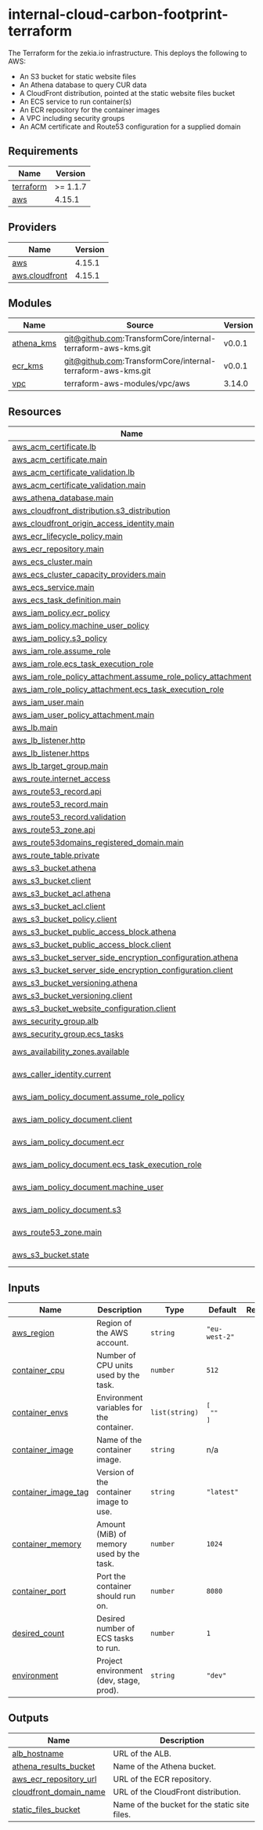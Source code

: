 # internal-cloud-carbon-footprint-terraform

The Terraform for the zekia.io infrastructure. This deploys the following to AWS:

- An S3 bucket for static website files
- An Athena database to query CUR data
- A CloudFront distribution, pointed at the static website files bucket
- An ECS service to run container(s)
- An ECR repository for the container images
- A VPC including security groups
- An ACM certificate and Route53 configuration for a supplied domain

<!-- BEGINNING OF PRE-COMMIT-TERRAFORM DOCS HOOK -->
## Requirements

| Name | Version |
|------|---------|
| <a name="requirement_terraform"></a> [terraform](#requirement\_terraform) | >= 1.1.7 |
| <a name="requirement_aws"></a> [aws](#requirement\_aws) | 4.15.1 |

## Providers

| Name | Version |
|------|---------|
| <a name="provider_aws"></a> [aws](#provider\_aws) | 4.15.1 |
| <a name="provider_aws.cloudfront"></a> [aws.cloudfront](#provider\_aws.cloudfront) | 4.15.1 |

## Modules

| Name | Source | Version |
|------|--------|---------|
| <a name="module_athena_kms"></a> [athena\_kms](#module\_athena\_kms) | git@github.com:TransformCore/internal-terraform-aws-kms.git | v0.0.1 |
| <a name="module_ecr_kms"></a> [ecr\_kms](#module\_ecr\_kms) | git@github.com:TransformCore/internal-terraform-aws-kms.git | v0.0.1 |
| <a name="module_vpc"></a> [vpc](#module\_vpc) | terraform-aws-modules/vpc/aws | 3.14.0 |

## Resources

| Name | Type |
|------|------|
| [aws_acm_certificate.lb](https://registry.terraform.io/providers/hashicorp/aws/4.15.1/docs/resources/acm_certificate) | resource |
| [aws_acm_certificate.main](https://registry.terraform.io/providers/hashicorp/aws/4.15.1/docs/resources/acm_certificate) | resource |
| [aws_acm_certificate_validation.lb](https://registry.terraform.io/providers/hashicorp/aws/4.15.1/docs/resources/acm_certificate_validation) | resource |
| [aws_acm_certificate_validation.main](https://registry.terraform.io/providers/hashicorp/aws/4.15.1/docs/resources/acm_certificate_validation) | resource |
| [aws_athena_database.main](https://registry.terraform.io/providers/hashicorp/aws/4.15.1/docs/resources/athena_database) | resource |
| [aws_cloudfront_distribution.s3_distribution](https://registry.terraform.io/providers/hashicorp/aws/4.15.1/docs/resources/cloudfront_distribution) | resource |
| [aws_cloudfront_origin_access_identity.main](https://registry.terraform.io/providers/hashicorp/aws/4.15.1/docs/resources/cloudfront_origin_access_identity) | resource |
| [aws_ecr_lifecycle_policy.main](https://registry.terraform.io/providers/hashicorp/aws/4.15.1/docs/resources/ecr_lifecycle_policy) | resource |
| [aws_ecr_repository.main](https://registry.terraform.io/providers/hashicorp/aws/4.15.1/docs/resources/ecr_repository) | resource |
| [aws_ecs_cluster.main](https://registry.terraform.io/providers/hashicorp/aws/4.15.1/docs/resources/ecs_cluster) | resource |
| [aws_ecs_cluster_capacity_providers.main](https://registry.terraform.io/providers/hashicorp/aws/4.15.1/docs/resources/ecs_cluster_capacity_providers) | resource |
| [aws_ecs_service.main](https://registry.terraform.io/providers/hashicorp/aws/4.15.1/docs/resources/ecs_service) | resource |
| [aws_ecs_task_definition.main](https://registry.terraform.io/providers/hashicorp/aws/4.15.1/docs/resources/ecs_task_definition) | resource |
| [aws_iam_policy.ecr_policy](https://registry.terraform.io/providers/hashicorp/aws/4.15.1/docs/resources/iam_policy) | resource |
| [aws_iam_policy.machine_user_policy](https://registry.terraform.io/providers/hashicorp/aws/4.15.1/docs/resources/iam_policy) | resource |
| [aws_iam_policy.s3_policy](https://registry.terraform.io/providers/hashicorp/aws/4.15.1/docs/resources/iam_policy) | resource |
| [aws_iam_role.assume_role](https://registry.terraform.io/providers/hashicorp/aws/4.15.1/docs/resources/iam_role) | resource |
| [aws_iam_role.ecs_task_execution_role](https://registry.terraform.io/providers/hashicorp/aws/4.15.1/docs/resources/iam_role) | resource |
| [aws_iam_role_policy_attachment.assume_role_policy_attachment](https://registry.terraform.io/providers/hashicorp/aws/4.15.1/docs/resources/iam_role_policy_attachment) | resource |
| [aws_iam_role_policy_attachment.ecs_task_execution_role](https://registry.terraform.io/providers/hashicorp/aws/4.15.1/docs/resources/iam_role_policy_attachment) | resource |
| [aws_iam_user.main](https://registry.terraform.io/providers/hashicorp/aws/4.15.1/docs/resources/iam_user) | resource |
| [aws_iam_user_policy_attachment.main](https://registry.terraform.io/providers/hashicorp/aws/4.15.1/docs/resources/iam_user_policy_attachment) | resource |
| [aws_lb.main](https://registry.terraform.io/providers/hashicorp/aws/4.15.1/docs/resources/lb) | resource |
| [aws_lb_listener.http](https://registry.terraform.io/providers/hashicorp/aws/4.15.1/docs/resources/lb_listener) | resource |
| [aws_lb_listener.https](https://registry.terraform.io/providers/hashicorp/aws/4.15.1/docs/resources/lb_listener) | resource |
| [aws_lb_target_group.main](https://registry.terraform.io/providers/hashicorp/aws/4.15.1/docs/resources/lb_target_group) | resource |
| [aws_route.internet_access](https://registry.terraform.io/providers/hashicorp/aws/4.15.1/docs/resources/route) | resource |
| [aws_route53_record.api](https://registry.terraform.io/providers/hashicorp/aws/4.15.1/docs/resources/route53_record) | resource |
| [aws_route53_record.main](https://registry.terraform.io/providers/hashicorp/aws/4.15.1/docs/resources/route53_record) | resource |
| [aws_route53_record.validation](https://registry.terraform.io/providers/hashicorp/aws/4.15.1/docs/resources/route53_record) | resource |
| [aws_route53_zone.api](https://registry.terraform.io/providers/hashicorp/aws/4.15.1/docs/resources/route53_zone) | resource |
| [aws_route53domains_registered_domain.main](https://registry.terraform.io/providers/hashicorp/aws/4.15.1/docs/resources/route53domains_registered_domain) | resource |
| [aws_route_table.private](https://registry.terraform.io/providers/hashicorp/aws/4.15.1/docs/resources/route_table) | resource |
| [aws_s3_bucket.athena](https://registry.terraform.io/providers/hashicorp/aws/4.15.1/docs/resources/s3_bucket) | resource |
| [aws_s3_bucket.client](https://registry.terraform.io/providers/hashicorp/aws/4.15.1/docs/resources/s3_bucket) | resource |
| [aws_s3_bucket_acl.athena](https://registry.terraform.io/providers/hashicorp/aws/4.15.1/docs/resources/s3_bucket_acl) | resource |
| [aws_s3_bucket_acl.client](https://registry.terraform.io/providers/hashicorp/aws/4.15.1/docs/resources/s3_bucket_acl) | resource |
| [aws_s3_bucket_policy.client](https://registry.terraform.io/providers/hashicorp/aws/4.15.1/docs/resources/s3_bucket_policy) | resource |
| [aws_s3_bucket_public_access_block.athena](https://registry.terraform.io/providers/hashicorp/aws/4.15.1/docs/resources/s3_bucket_public_access_block) | resource |
| [aws_s3_bucket_public_access_block.client](https://registry.terraform.io/providers/hashicorp/aws/4.15.1/docs/resources/s3_bucket_public_access_block) | resource |
| [aws_s3_bucket_server_side_encryption_configuration.athena](https://registry.terraform.io/providers/hashicorp/aws/4.15.1/docs/resources/s3_bucket_server_side_encryption_configuration) | resource |
| [aws_s3_bucket_server_side_encryption_configuration.client](https://registry.terraform.io/providers/hashicorp/aws/4.15.1/docs/resources/s3_bucket_server_side_encryption_configuration) | resource |
| [aws_s3_bucket_versioning.athena](https://registry.terraform.io/providers/hashicorp/aws/4.15.1/docs/resources/s3_bucket_versioning) | resource |
| [aws_s3_bucket_versioning.client](https://registry.terraform.io/providers/hashicorp/aws/4.15.1/docs/resources/s3_bucket_versioning) | resource |
| [aws_s3_bucket_website_configuration.client](https://registry.terraform.io/providers/hashicorp/aws/4.15.1/docs/resources/s3_bucket_website_configuration) | resource |
| [aws_security_group.alb](https://registry.terraform.io/providers/hashicorp/aws/4.15.1/docs/resources/security_group) | resource |
| [aws_security_group.ecs_tasks](https://registry.terraform.io/providers/hashicorp/aws/4.15.1/docs/resources/security_group) | resource |
| [aws_availability_zones.available](https://registry.terraform.io/providers/hashicorp/aws/4.15.1/docs/data-sources/availability_zones) | data source |
| [aws_caller_identity.current](https://registry.terraform.io/providers/hashicorp/aws/4.15.1/docs/data-sources/caller_identity) | data source |
| [aws_iam_policy_document.assume_role_policy](https://registry.terraform.io/providers/hashicorp/aws/4.15.1/docs/data-sources/iam_policy_document) | data source |
| [aws_iam_policy_document.client](https://registry.terraform.io/providers/hashicorp/aws/4.15.1/docs/data-sources/iam_policy_document) | data source |
| [aws_iam_policy_document.ecr](https://registry.terraform.io/providers/hashicorp/aws/4.15.1/docs/data-sources/iam_policy_document) | data source |
| [aws_iam_policy_document.ecs_task_execution_role](https://registry.terraform.io/providers/hashicorp/aws/4.15.1/docs/data-sources/iam_policy_document) | data source |
| [aws_iam_policy_document.machine_user](https://registry.terraform.io/providers/hashicorp/aws/4.15.1/docs/data-sources/iam_policy_document) | data source |
| [aws_iam_policy_document.s3](https://registry.terraform.io/providers/hashicorp/aws/4.15.1/docs/data-sources/iam_policy_document) | data source |
| [aws_route53_zone.main](https://registry.terraform.io/providers/hashicorp/aws/4.15.1/docs/data-sources/route53_zone) | data source |
| [aws_s3_bucket.state](https://registry.terraform.io/providers/hashicorp/aws/4.15.1/docs/data-sources/s3_bucket) | data source |

## Inputs

| Name | Description | Type | Default | Required |
|------|-------------|------|---------|:--------:|
| <a name="input_aws_region"></a> [aws\_region](#input\_aws\_region) | Region of the AWS account. | `string` | `"eu-west-2"` | no |
| <a name="input_container_cpu"></a> [container\_cpu](#input\_container\_cpu) | Number of CPU units used by the task. | `number` | `512` | no |
| <a name="input_container_envs"></a> [container\_envs](#input\_container\_envs) | Environment variables for the container. | `list(string)` | <pre>[<br>  ""<br>]</pre> | no |
| <a name="input_container_image"></a> [container\_image](#input\_container\_image) | Name of the container image. | `string` | n/a | yes |
| <a name="input_container_image_tag"></a> [container\_image\_tag](#input\_container\_image\_tag) | Version of the container image to use. | `string` | `"latest"` | no |
| <a name="input_container_memory"></a> [container\_memory](#input\_container\_memory) | Amount (MiB) of memory used by the task. | `number` | `1024` | no |
| <a name="input_container_port"></a> [container\_port](#input\_container\_port) | Port the container should run on. | `number` | `8080` | no |
| <a name="input_desired_count"></a> [desired\_count](#input\_desired\_count) | Desired number of ECS tasks to run. | `number` | `1` | no |
| <a name="input_environment"></a> [environment](#input\_environment) | Project environment (dev, stage, prod). | `string` | `"dev"` | no |

## Outputs

| Name | Description |
|------|-------------|
| <a name="output_alb_hostname"></a> [alb\_hostname](#output\_alb\_hostname) | URL of the ALB. |
| <a name="output_athena_results_bucket"></a> [athena\_results\_bucket](#output\_athena\_results\_bucket) | Name of the Athena bucket. |
| <a name="output_aws_ecr_repository_url"></a> [aws\_ecr\_repository\_url](#output\_aws\_ecr\_repository\_url) | URL of the ECR repository. |
| <a name="output_cloudfront_domain_name"></a> [cloudfront\_domain\_name](#output\_cloudfront\_domain\_name) | URL of the CloudFront distribution. |
| <a name="output_static_files_bucket"></a> [static\_files\_bucket](#output\_static\_files\_bucket) | Name of the bucket for the static site files. |
<!-- END OF PRE-COMMIT-TERRAFORM DOCS HOOK -->
